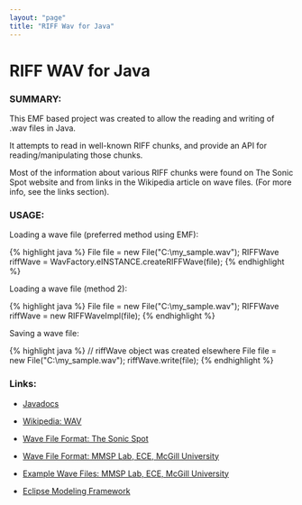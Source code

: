 ```yaml
---
layout: "page"
title: "RIFF Wav for Java"
---
```

RIFF WAV for Java
==================================

### SUMMARY: ###

This EMF based project was created to allow the reading and writing of .wav files in Java.  
  
It attempts to read in well-known RIFF chunks, and provide an API for reading/manipulating those chunks.  
  
Most of the information about various RIFF chunks were found on The Sonic Spot website 
and from links in the Wikipedia article on wave files. (For more info, see the links section).  


### USAGE: ###

Loading a wave file (preferred method using EMF):  

{% highlight java %}
File file = new File("C:\\my_sample.wav");
RIFFWave riffWave = WavFactory.eINSTANCE.createRIFFWave(file);
{% endhighlight %}

Loading a wave file (method 2):  

{% highlight java %}
File file = new File("C:\\my_sample.wav");
RIFFWave riffWave = new RIFFWaveImpl(file);
{% endhighlight %}

Saving a wave file:  

{% highlight java %}
// riffWave object was created elsewhere
File file = new File("C:\\my_sample.wav");
riffWave.write(file);
{% endhighlight %}

### Links: ###

- [Javadocs](http://skratchdot.com/projects/riff-wav-for-java/javadocs/)

- [Wikipedia: WAV](http://en.wikipedia.org/wiki/WAV)  

- [Wave File Format: The Sonic Spot](http://www.sonicspot.com/guide/wavefiles.html)  

- [Wave File Format: MMSP Lab, ECE, McGill University](http://www-mmsp.ece.mcgill.ca/Documents/AudioFormats/WAVE/WAVE.html)

- [Example Wave Files: MMSP Lab, ECE, McGill University](http://www-mmsp.ece.mcgill.ca/Documents/AudioFormats/WAVE/Samples.html)

- [Eclipse Modeling Framework](http://www.eclipse.org/modeling/emf/)  


